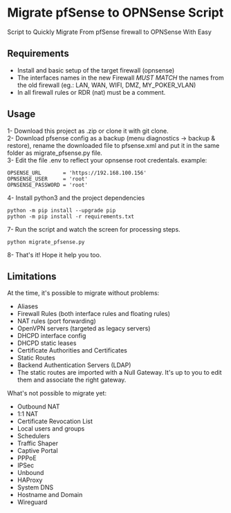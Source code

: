 # Migrate pfSense to OPNSense Script
Script to Quickly Migrate From pfSense firewall to OPNSense With Easy

## Requirements
- Install and basic setup of the target firewall (opnsense)  
- The interfaces names in the new Firewall *MUST MATCH* the names from the old firewall (eg.: LAN, WAN, WIFI, DMZ, MY_POKER_VLAN)    
- In all firewall rules or RDR (nat) must be a comment.

## Usage
1- Download this project as .zip or clone it with git clone.  
2- Download pfsense config as a backup (menu diagnostics -> backup & restore), rename the downloaded file to pfsense.xml and put it in the same folder as migrate_pfsense.py file.  
3- Edit the file .env to reflect your opnsense root credentals. example:  
```  
OPSENSE_URL       = 'https://192.168.100.156'
OPNSENSE_USER     = 'root'
OPNSENSE_PASSWORD = 'root'  
```  
4- Install python3 and the project dependencies
```  
python -m pip install --upgrade pip
python -m pip install -r requirements.txt
```  

7- Run the script and watch the screen for processing steps.  
```  
python migrate_pfsense.py
```  
8- That's it! Hope it help you too.



## Limitations  
At the time, it's possible to migrate without problems:  
- Aliases
- Firewall Rules (both interface rules and floating rules)
- NAT rules (port forwarding)
- OpenVPN servers (targeted as legacy servers)
- DHCPD interface config
- DHCPD static leases
- Certificate Authorities and Certificates
- Static Routes
- Backend Authentication Servers (LDAP)
- The static routes are imported with a Null Gateway. It's up to you to edit them and associate the right gateway.

What's not possible to migrate yet:  
- Outbound NAT
- 1:1 NAT
- Certificate Revocation List
- Local users and groups
- Schedulers
- Traffic Shaper
- Captive Portal
- PPPoE
- IPSec
- Unbound
- HAProxy
- System DNS
- Hostname and Domain
- Wireguard


